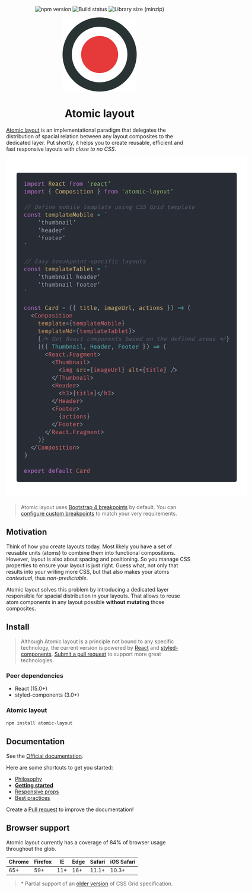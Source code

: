 <p align="center">
  <img src="https://img.shields.io/npm/v/atomic-layout.svg" alt="npm version" />
  <img src="https://img.shields.io/circleci/project/github/kettanaito/atomic-layout/master.svg" alt="Build status" />
  <img src="https://img.shields.io/bundlephobia/minzip/atomic-layout.svg" alt="Library size (minzip)" />
</p>

<p align="center">
  <img src="./logo.png" alt="Atomic layout" />
</p>

<h1 align="center">Atomic layout</h1>

[Atomic layout](https://github.com/kettanaito/atomic-layout) is an implementational paradigm that delegates the distribution of spacial relation between any layout composites to the dedicated layer. Put shortly, it helps you to create reusable, efficient and fast responsive layouts with _close to no CSS_.

<p align="center">
  <img src="example.png" style="max-width:650px" />
</p>

> Atomic layout uses [Bootstrap 4 breakpoints](https://getbootstrap.com/docs/4.0/layout/grid/#grid-options) by default. You can [configure custom breakpoints](https://redd.gitbook.io/atomic-layout/api/layout/configure) to match your very requirements.

## Motivation

Think of how you create layouts today. Most likely you have a set of reusable units \(atoms\) to combine them into functional compositions. However, layout is also about spacing and positioning. So you manage CSS properties to ensure your layout is just right. Guess what, not only that results into your writing more CSS, but that also makes your atoms _contextual_, thus _non-predictable_.

Atomic layout solves this problem by introducing a dedicated layer responsible for spacial distribution in your layouts. That allows to reuse atom components in any layout possible **without mutating** those composites.

## Install

> Although Atomic layout is a principle not bound to any specific technology, the current version is powered by [React](https://github.com/facebook/react) and [styled-components](https://github.com/styled-components/styled-components). [Submit a pull request](https://github.com/kettanaito/atomic-layout/pulls) to support more great technologies.

### Peer dependencies

- React (15.0+)
- styled-components (3.0+)

### Atomic layout

```bash
npm install atomic-layout
```

## Documentation

See the [Official documentation](https://redd.gitbook.io/atomic-layout).

Here are some shortcuts to get you started:

- [Philosophy](https://redd.gitbook.io/atomic-layout/general/philosophy)
- [**Getting started**](https://redd.gitbook.io/atomic-layout/general/getting-started)
- [Responsive props](https://redd.gitbook.io/atomic-layout/fundamentals/responsive-props)
- [Best practices](https://redd.gitbook.io/atomic-layout/general/best-practices)

Create a [Pull request](https://github.com/kettanaito/atomic-layout/pulls) to improve the documentation!

## Browser support

Atomic layout currently has a coverage of 84% of browser usage throughout the glob.

| Chrome | Firefox | IE   | Edge | Safari | iOS Safari |
| ------ | ------- | ---- | ---- | ------ | ---------- |
| 65+    | 59+     | 11\* | 16+  | 11.1+  | 10.3+      |

> \* Partial support of an [older version](https://www.w3.org/TR/2011/WD-css3-grid-layout-20110407/) of CSS Grid specification.
